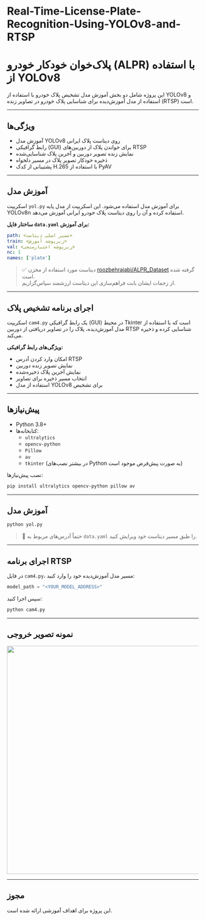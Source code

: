 # Real-Time-License-Plate-Recognition-Using-YOLOv8-and-RTSP


# پلاک‌خوان خودکار خودرو (ALPR) با استفاده از YOLOv8

این پروژه شامل دو بخش آموزش مدل تشخیص پلاک خودرو با استفاده از YOLOv8 و استفاده از مدل آموزش‌دیده برای شناسایی پلاک خودرو در تصاویر زنده (RTSP) است.

---

## ویژگی‌ها

- آموزش مدل YOLOv8 روی دیتاست پلاک ایرانی
- رابط گرافیکی (GUI) برای خواندن پلاک از دوربین‌های RTSP
- نمایش زنده تصویر دوربین و آخرین پلاک شناسایی‌شده
- ذخیره خودکار تصویر پلاک در مسیر دلخواه
- پشتیبانی از کدک H.265 با استفاده از PyAV

---

## آموزش مدل

اسکریپت `yol.py` برای آموزش مدل استفاده می‌شود. این اسکریپت از مدل پایه YOLOv8n استفاده کرده و آن را روی دیتاست پلاک خودرو ایرانی آموزش می‌دهد.

**ساختار فایل `data.yaml` برای آموزش:**

```yaml
path: <مسیر اصلی دیتاست>
train: <زیرپوشه آموزش>
val: <زیرپوشه اعتبارسنجی>
nc: 1
names: ['plate']
```

> ✅ دیتاست مورد استفاده از مخزن [roozbehrajabi/ALPR_Dataset](https://github.com/roozbehrajabi/ALPR_Dataset) گرفته شده است.  
> از زحمات ایشان بابت فراهم‌سازی این دیتاست ارزشمند سپاس‌گزاریم.

---

## اجرای برنامه تشخیص پلاک

اسکریپت `cam4.py` یک رابط گرافیکی (GUI) در محیط Tkinter است که با استفاده از مدل آموزش‌دیده، پلاک را در تصاویر دریافتی از دوربین RTSP شناسایی کرده و ذخیره می‌کند.

**ویژگی‌های رابط گرافیکی:**

- امکان وارد کردن آدرس RTSP
- نمایش تصویر زنده دوربین
- نمایش آخرین پلاک ذخیره‌شده
- انتخاب مسیر ذخیره برای تصاویر
- استفاده از مدل YOLOv8 برای تشخیص

---

## پیش‌نیازها

- Python 3.8+
- کتابخانه‌ها:
  - `ultralytics`
  - `opencv-python`
  - `Pillow`
  - `av`
  - `tkinter` (در بیشتر نصب‌های Python به صورت پیش‌فرض موجود است)

نصب پیش‌نیازها:

```bash
pip install ultralytics opencv-python pillow av
```

---

## آموزش مدل

```bash
python yol.py
```

> 🔧 حتماً آدرس‌های مربوط به `data.yaml` را طبق مسیر دیتاست خود ویرایش کنید.

---

## اجرای برنامه RTSP

در فایل `cam4.py`، مسیر مدل آموزش‌دیده خود را وارد کنید:

```python
model_path = "<YOUR_MODEL_ADDRESS>"
```

سپس اجرا کنید:

```bash
python cam4.py
```

---

## نمونه تصویر خروجی

<div align="center">
  <img src="[sample_output.jpg](https://github.com/Mohammadhosseinmoeinzadeh/Real-Time-License-Plate-Recognition-Using-YOLOv8-and-RTSP/blob/main/plate_1745478787.jpg)" width="600"/>
</div>

---

## مجوز

این پروژه برای اهداف آموزشی ارائه شده است.
